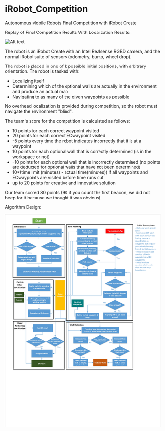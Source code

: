 # iRobot_Competition
Autonomous Mobile Robots Final Competition with iRobot Create

Replay of Final Competition Results With Localization Results:

![Alt text](Competition_Results/Analysis/testAnimated_fixed.gif?raw=true "Title")

The robot is an iRobot Create with an Intel Realsense RGBD camera, and the normal iRobot suite of sensors (odometry, bump, wheel drop).

The robot is placed in one of k possible initial positions, with arbitrary orientation. The robot is tasked with:
- Localizing itself
- Determining which of the optional walls are actually in the environment and produce an actual map
- Navigating to as many of the given waypoints as possible

No overhead localization is provided during competition, so the robot must navigate the environment "blind". 

The team's score for the competition is calculated as follows:
- 10 points for each correct waypoint visited
- 20 points for each correct ECwaypoint visited
- -5 points every time the robot indicates incorrectly that it is at a waypoint
- 10 points for each optional wall that is correctly determined (is in the workspace or not)
- -10 points for each optional wall that is incorrectly determined (no points are deducted for optional
walls that have not been determined)
- 10*(time limit (minutes) - actual time(minutes)) if all waypoints and ECwaypoints are visited
before time runs out
- up to 20 points for creative and innovative solution

Our team scored 80 points (90 if you count the first beacon, we did not beep for it because we thought it was obvious)

Algorithm Design:

![Alt text](PDFtoJPG.me-1.jpg?raw=true "Title")
